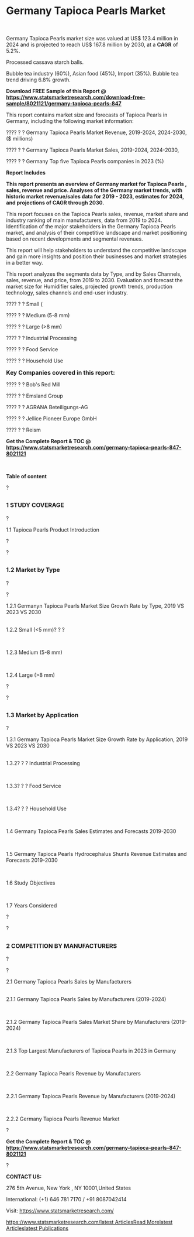 <h1>Germany Tapioca Pearls Market</h1><br/><p>Germany Tapioca Pearls market size was valued at US$ 123.4 million in 2024 and is projected to reach US$ 167.8 million by 2030, at a <strong>CAGR</strong> of 5.2%.</p>
 
 
 
 <p>Processed cassava starch balls.</p>
 
 
 
 <p>Bubble tea industry (60%), Asian food (45%), Import (35%). Bubble tea trend driving 6.8% growth.</p>
 
 
 
 <p><strong>Download FREE Sample of this Report @ <a href="https://www.statsmarketresearch.com/download-free-sample/8021121/germany-tapioca-pearls-847">https://www.statsmarketresearch.com/download-free-sample/8021121/germany-tapioca-pearls-847</a></strong></p>
 
 
 
 <p>This report contains market size and forecasts of Tapioca Pearls in Germany, including the following market information:</p>
 
 
 
 <p>???? ? ? Germany Tapioca Pearls Market Revenue, 2019-2024, 2024-2030, ($ millions)</p>
 
 
 
 <p>???? ? ? Germany Tapioca Pearls Market Sales, 2019-2024, 2024-2030,</p>
 
 
 
 <p>???? ? ? Germany Top five Tapioca Pearls companies in 2023 (%)</p>
 
 
 
 <p><strong>Report Includes</strong></p>
 
 
 
 <p><strong>This report presents an overview of Germany market for Tapioca Pearls , sales, revenue and price. Analyses of the Germany market trends, with historic market revenue/sales data for 2019 - 2023, estimates for 2024, and projections of <strong>CAGR</strong> through 2030.</strong></p>
 
 
 
 <p>This report focuses on the Tapioca Pearls sales, revenue, market share and industry ranking of main manufacturers, data from 2019 to 2024. Identification of the major stakeholders in the Germany Tapioca Pearls market, and analysis of their competitive landscape and market positioning based on recent developments and segmental revenues.</p>
 
 
 
 <p>This report will help stakeholders to understand the competitive landscape and gain more insights and position their businesses and market strategies in a better way.</p>
 
 
 
 <p>This report analyzes the segments data by Type, and by Sales Channels, sales, revenue, and price, from 2019 to 2030. Evaluation and forecast the market size for Humidifier sales, projected growth trends, production technology, sales channels and end-user industry.</p>
 
 
 
 <p>???? ? ? Small (</p>
 
 
 
 <p>???? ? ? Medium (5-8 mm)</p>
 
 
 
 <p>???? ? ? Large (>8 mm)</p>
 
 
 
 <p>???? ? ? Industrial Processing</p>
 
 
 
 <p>???? ? ? Food Service</p>
 
 
 
 <p>???? ? ? Household Use</p>
 
 
 
 <p><span style="font-size:16px"><strong>Key Companies covered in this report:</strong></span></p>
 
 
 
 <p>???? ? ? Bob&#39;s Red Mill</p>
 
 
 
 <p>???? ? ? Emsland Group</p>
 
 
 
 <p>???? ? ? AGRANA Beteiligungs-AG</p>
 
 
 
 <p>???? ? ? Jellice Pioneer Europe GmbH</p>
 
 
 
 <p>???? ? ? Reism</p>
 
 
 
 <div><b>Get the Complete Report & TOC @ <a href="https://www.statsmarketresearch.com/germany-tapioca-pearls-847-8021121">https://www.statsmarketresearch.com/germany-tapioca-pearls-847-8021121</a></b></div>
 
 
 
 <p><br />
 
 <b>Table of content</b></p>
 
 
 
 <p>? </p>
 
 
 
 <h2><span style="font-size:16px"><strong>1 STUDY COVERAGE</strong></span></h2>
 
 
 
 <p>? </p>
 
 
 
 <p>1.1 Tapioca Pearls Product Introduction</p>
 
 
 
 <p>? </p>
 
 
 
 <p>? </p>
 
 
 
 <h2><span style="font-size:16px"><strong>1.2 Market by Type</strong></span></h2>
 
 
 
 <p>? </p>
 
 
 
 <p>? </p>
 
 
 
 <p>1.2.1 Germanyn Tapioca Pearls Market Size Growth Rate by Type, 2019 VS 2023 VS 2030<br />
 
 <br />
 
 1.2.2 Small (<5 mm)? ? ? <br />
 
 <br />
 
 1.2.3 Medium (5-8 mm)<br />
 
 <br />
 
 1.2.4 Large (>8 mm)<br />
 
 ? </p>
 
 
 
 <p>? </p>
 
 
 
 <h2><span style="font-size:16px"><strong>1.3 Market by Application</strong></span></h2>
 
 
 
 <p>? </p>
 
 
 
 <p>1.3.1 Germany Tapioca Pearls Market Size Growth Rate by Application, 2019 VS 2023 VS 2030<br />
 
 <br />
 
 1.3.2? ? ? Industrial Processing<br />
 
 <br />
 
 1.3.3? ? ? Food Service<br />
 
 <br />
 
 1.3.4? ? ? Household Use<br />
 
 <br />
 
 1.4 Germany Tapioca Pearls Sales Estimates and Forecasts 2019-2030<br />
 
 <br />
 
 1.5 Germany Tapioca Pearls Hydrocephalus Shunts Revenue Estimates and Forecasts 2019-2030<br />
 
 <br />
 
 1.6 Study Objectives<br />
 
 <br />
 
 1.7 Years Considered</p>
 
 
 
 <p>? </p>
 
 
 
 <p>? </p>
 
 
 
 <h2><span style="font-size:16px"><strong>2 COMPETITION BY MANUFACTURERS</strong></span></h2>
 
 
 
 <p>? </p>
 
 
 
 <p>? </p>
 
 
 
 <p>2.1 Germany Tapioca Pearls Sales by Manufacturers<br />
 
 <br />
 
 2.1.1 Germany Tapioca Pearls Sales by Manufacturers (2019-2024)<br />
 
 <br />
 
 2.1.2 Germany Tapioca Pearls Sales Market Share by Manufacturers (2019-2024)<br />
 
 <br />
 
 2.1.3 Top Largest Manufacturers of Tapioca Pearls in 2023 in Germany<br />
 
 <br />
 
 2.2 Germany Tapioca Pearls Revenue by Manufacturers<br />
 
 <br />
 
 2.2.1 Germany Tapioca Pearls Revenue by Manufacturers (2019-2024)<br />
 
 <br />
 
 2.2.2 Germany Tapioca Pearls Revenue Market</p>
 
 
 
 <p>? </p>
 
 
 
 <div><b>Get the Complete Report & TOC @ <a href="https://www.statsmarketresearch.com/germany-tapioca-pearls-847-8021121">https://www.statsmarketresearch.com/germany-tapioca-pearls-847-8021121</a></b></div>
 
 
 
 <p>? </p>
 
 
 
 <p><b>CONTACT US:</b><br />
 
 276 5th Avenue, New York , NY 10001,United States<br />
 
 International: (+1) 646 781 7170 / +91 8087042414<br />
 
 Visit: <a href="https://www.statsmarketresearch.com/">https://www.statsmarketresearch.com/</a><br />
 
 <a href="https://gyeongbokgung.com">https://www.statsmarketresearch.com/</a><a href="https://hallyeomaritime.com">latest Articles</a><a href="https://jingwansa.com">Read More</a><a href="https://nguoiviet.jp/">latest Articles</a><a href="https://www.intelmarketresearch.com/">latest Publications</a></p>
